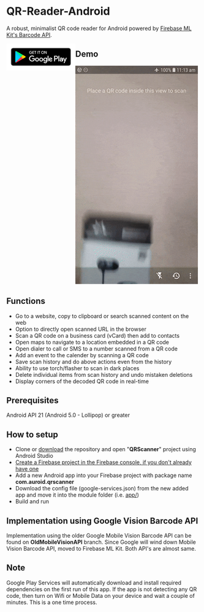 # QR-Reader-Android
A robust, minimalist QR code reader for Android powered by [Firebase ML Kit's Barcode API](https://firebase.google.com/docs/ml-kit/read-barcodes).

<a href="https://play.google.com/store/apps/details?id=com.auroid.qrscanner" rel="noopener noreferrer" target="_blank">
<img src="google-play-badge.png" style="float:left" width="180" /></a>



## Demo

![demo gif](demo.gif)

## Functions

- Go to a website, copy to clipboard or search scanned content on the web
- Option to directly open scanned URL in the browser
- Scan a QR code on a business card (vCard) then add to contacts
- Open maps to navigate to a location embedded in a QR code
- Open dialer to call or SMS to a number scanned from a QR code
- Add an event to the calender by scanning a QR code
- Save scan history and do above actions even from the history
- Ability to use torch/flasher to scan in dark places
- Delete individual items from scan history and undo mistaken deletions
- Display corners of the decoded QR code in real-time

## Prerequisites

Android API 21 (Android 5.0 - Lollipop) or greater

## How to setup

* Clone or [download](https://github.com/amila93/QR-Reader-Android/archive/master.zip) the repository and open "**QRScanner**" project using Android Studio
* [Create a Firebase project in the Firebase console, if you don't already have one](https://firebase.google.com/docs/android/setup)
* Add a new Android app into your Firebase project with package name **com.auroid.qrscanner**
* Download the config file (google-services.json) from the new added app and move it into the module folder (i.e. [app/](./QRScanner/app/))
* Build and run

## Implementation using Google Vision Barcode API

Implementation using the older Google Mobile Vision Barcode API can be found on **OldMobileVisionAPI** branch. Since Google will wind down Mobile Vision Barcode API, moved to Firebase ML Kit. Both API's are almost same. 

## Note

Google Play Services will automatically download and install required dependencies on the first run of this app. If the app is not detecting any QR code, then turn on Wifi or Mobile Data on your device and wait a couple of minutes. This is a one time process.
